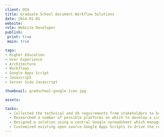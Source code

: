```yaml
---
client: OSU
title: Graduate School Document Workflow Solutions
date: 2014-01-01
website: 
role: Website Developer
publish:
 print: true
 main: true 

tags:
- Higher Education
- User Experience
- Architecture
- Workflows
- Google Apps Script
- Javascript
- Server Side Javascript

thumbnail: gradschool-google-icon.jpg

assets: 

tasks: 
  - Collected the technical and UX requirements from stakeholders to build a document   workflow solution for the postdoctoral mentorship program at OSU.
  - Researched a number of possible platforms on which to develop a simple solution. Ended   up choosing Google Apps, for it's ease of use (in editing and managing documents) and   because it had already been adopted by the University.
  - Designed a solution using a central Google spreadsheet which managed the scheduled   generation of new documents from templates, tracking of document status, and emailing of   document communications.
  - Customized existing open source Google Apps Scripts to drive the required functionality.
---
```

